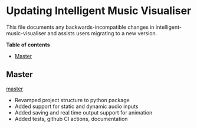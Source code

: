 
# Updating Intelligent Music Visualiser

This file documents any backwards-incompatible changes in intelligent-music-visualiser and
assists users migrating to a new version.

**Table of contents**

- [Master](#master)

## Master
[master](https://github.com/mek97/intelligent-music-visualiser/tree/master)
- Revamped project structure to python package
- Added support for static and dynamic audio inputs
- Added saving and real time output support for animation
- Added tests, github CI actions, documentation

